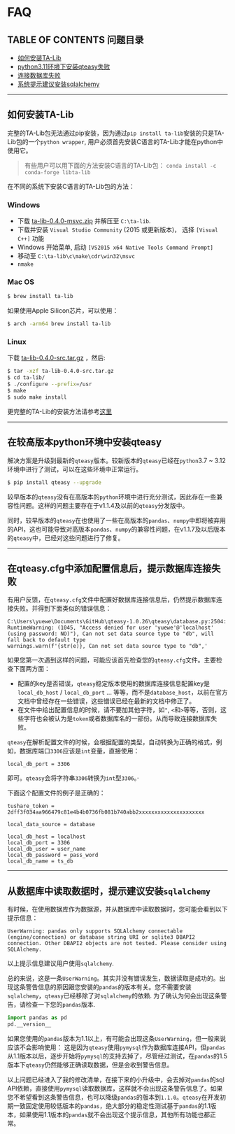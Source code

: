 # FAQ

## TABLE OF CONTENTS 问题目录

- [如何安装TA-Lib](如何安装TA-Lib)
- [python3.11环境下安装qteasy失败]()
- [连接数据库失败](在qteasy.cfg中添加配置信息后，为何仍然提示数据库连接失败)
- [系统提示建议安装sqlalchemy](从数据库中读取数据时，为什么会出现提示建议安装\`sqlalchemy\`\？)

---

## 如何安装TA-Lib

完整的TA-Lib包无法通过pip安装，因为通过`pip install ta-lib`安装的只是TA-Lib包的一个`python wrapper`, 用户必须首先安装C语言的TA-Lib才能在python中使用它。

> 有些用户可以用下面的方法安装C语言的TA-Lib包：
> `conda install -c conda-forge libta-lib`

在不同的系统下安装C语言的TA-Lib包的方法：

### Windows

* 下载 [ta-lib-0.4.0-msvc.zip](http://prdownloads.sourceforge.net/ta-lib/ta-lib-0.4.0-msvc.zip) 并解压至 `C:\ta-lib`.
* 下载并安装 `Visual Studio Community` (2015 或更新版本)， 选择 `[Visual C++]` 功能
* Windows 开始菜单, 启动 `[VS2015 x64 Native Tools Command Prompt]`
* 移动至 `C:\ta-lib\c\make\cdr\win32\msvc`
* `nmake`

### Mac OS

```bash
$ brew install ta-lib
```

如果使用Apple Silicon芯片，可以使用：

```bash
$ arch -arm64 brew install ta-lib
```

### Linux

下载 [ta-lib-0.4.0-src.tar.gz](http://prdownloads.sourceforge.net/ta-lib/ta-lib-0.4.0-src.tar.gz) ，然后:

```bash
$ tar -xzf ta-lib-0.4.0-src.tar.gz
$ cd ta-lib/
$ ./configure --prefix=/usr
$ make
$ sudo make install
```

更完整的TA-Lib的安装方法请参考[这里](https://pypi.org/prject/TA-Lib/)

---

## 在较高版本python环境中安装qteasy

解决方案是升级到最新的`qteasy`版本。较新版本的`qteasy`已经在`python`3.7 ~ 3.12环境中进行了测试，可以在这些环境中正常运行。

```bash
$ pip install qteasy --upgrade
```

较早版本的`qteasy`没有在高版本的`python`环境中进行充分测试，因此存在一些兼容性问题。这样的问题主要存在于v1.1.4及以前的`qteasy`分发版中。

同时，较早版本的`qteasy`在也使用了一些在高版本的`pandas`、`numpy`中即将被弃用的API，这也可能导致对高版本`pandas`、`numpy`的兼容性问题，在v1.1.7及以后版本的`qteasy`中，已经对这些问题进行了修复。

---

## 在qteasy.cfg中添加配置信息后，提示数据库连接失败

有用户反馈，在`qteasy.cfg`文件中配置好数据库连接信息后，仍然提示数据库连接失败。并得到下面类似的错误信息：

```text
C:\Users\yuewe\Documents\GitHub\qteasy-1.0.26\qteasy\database.py:2504: RuntimeWarning: (1045, "Access denied for user 'yuewe'@'localhost' (using password: NO)"), Can not set data source type to "db", will fall back to default type
warnings.warn(f'{str(e)}, Can not set data source type to "db",'
```

如果您第一次遇到这样的问题，可能应该首先检查您的`qteasy.cfg`文件。主要检查下面两方面：

- 配置的key是否错误，`qteasy`稳定版本使用的数据库连接信息配置key是`local_db_host` / `local_db_port` ... 等等，而不是`database_host`，以前在官方文档中曾经存在一些错误，这些错误已经在最新的文档中修正了。
- 在文件中给出配置信息的时候，请不要加其他字符，如`"`, `<`和`>`等等，否则，这些字符也会被认为是`token`或者数据库名的一部份。从而导致连接数据库失败。

`qteasy`在解析配置文件的时候，会根据配置的类型，自动转换为正确的格式，例如，数据库端口`3306`应该是`int`变量，直接使用：

```
local_db_port = 3306
```

即可。`qteasy`会将字符串`3306`转换为`int`型`3306`。·

下面这个配置文件的例子是正确的：

```
tushare_token = 2dff3f034aa966479c81e4b4b0736fb081b740abb2xxxxxxxxxxxxxxxxxxxxx

local_data_source = database

local_db_host = localhost
local_db_port = 3306
local_db_user = user_name
local_db_password = pass_word
local_db_name = ts_db
```
---

## 从数据库中读取数据时，提示建议安装`sqlalchemy`

有时候，在使用数据库作为数据源，并从数据库中读取数据时，您可能会看到以下提示信息：

```text
UserWarning: pandas only supports SQLAlchemy connectable (engine/connection) or database string URI or sqlite3 DBAPI2 connection. Other DBAPI2 objects are not tested. Please consider using SQLAlchemy.
```
以上提示信息建议用户使用`sqlalchemy`.

总的来说，这是一条`UserWarning`。其实并没有错误发生，数据读取是成功的。出现这条警告信息的原因跟您安装的`pandas`的版本有关。您不需要安装`sqlalchemy`，`qteasy`已经移除了对`sqlalchemy`的依赖.
为了确认为何会出现这条警告，请检查一下您的`pandas`版本.

```python
import pandas as pd
pd.__version__
```

如果您使用的`pandas`版本为1.1以上，有可能会出现这条`UserWarning`，但一般来说应该不会影响使用：
这是因为`qteasy`使用`pymysql`作为数据库连接API，但`pandas`从1.1版本以后，逐步开始将`pymysql`的支持去掉了，尽管经过测试，在`pandas`的1.5版本下`qteasy`仍然能够正确读取数据，但是会收到警告信息。

以上问题已经进入了我的修改清单，在接下来的小升级中，会去掉对`pandas`的sql API依赖，直接使用`pymysql`读取数据库，这样就不会出现这条警告信息了。如果您不希望看到这条警告信息，也可以降级`pandas`的版本到`1.1.0`。`qteasy`在开发初期一致固定使用较低版本的`pandas`，绝大部分的稳定性测试基于`pandas`的1.1版本，如果使用1.1版本的`pandas`就不会出现这个提示信息，其他所有功能也都正常。
